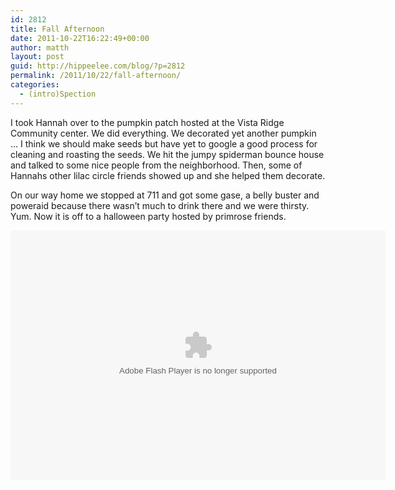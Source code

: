 ```yaml
---
id: 2812
title: Fall Afternoon
date: 2011-10-22T16:22:49+00:00
author: matth
layout: post
guid: http://hippeelee.com/blog/?p=2812
permalink: /2011/10/22/fall-afternoon/
categories:
  - (intro)Spection
---
```

I took Hannah over to the pumpkin patch hosted at the Vista Ridge Community center. We did everything. We decorated yet another pumpkin &#8230; I think we should make seeds but have yet to google a good process for cleaning and roasting the seeds. We hit the jumpy spiderman bounce house and talked to some nice people from the neighborhood. Then, some of Hannahs other lilac circle friends showed up and she helped them decorate. 

On our way home we stopped at 711 and got some gase, a belly buster and poweraid because there wasn&#8217;t much to drink there and we were thirsty. Yum. Now it is off to a halloween party hosted by primrose friends.

<embed type="application/x-shockwave-flash" src="https://picasaweb.google.com/s/c/bin/slideshow.swf" width="600" height="400" flashvars="host=picasaweb.google.com&#038;hl=en_US&#038;feat=flashalbum&#038;RGB=0x000000&#038;feed=https%3A%2F%2Fpicasaweb.google.com%2Fdata%2Ffeed%2Fapi%2Fuser%2Fhippely%2Falbumid%2F5666441881097292641%3Falt%3Drss%26kind%3Dphoto%26hl%3Den_US" pluginspage="http://www.macromedia.com/go/getflashplayer">
</embed>
